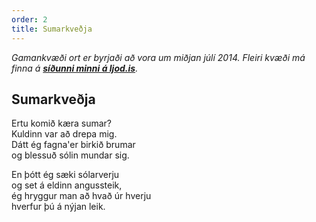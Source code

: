 ```yaml
---
order: 2
title: Sumarkveðja 
---
```


*Gamankvæði ort er byrjaði að vora um miðjan júlí 2014. Fleiri kvæði má finna á **[síðunni minni á ljod.is](http://www.ljod.is/index.php/ljod/view_poet/3763)**.*

## Sumarkveðja 

Ertu komið kæra sumar?  
Kuldinn var að drepa mig.  
Dátt ég fagna'er birkið brumar  
og blessuð sólin mundar sig.

En þótt ég sæki sólarverju  
og set á eldinn angussteik,  
ég hryggur man að hvað úr hverju  
hverfur þú á nýjan leik.

